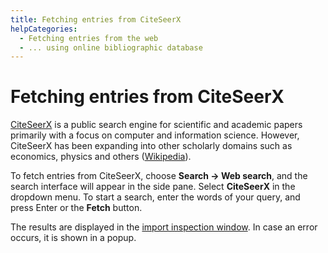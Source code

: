 ```yaml
---
title: Fetching entries from CiteSeerX
helpCategories:
  - Fetching entries from the web
  - ... using online bibliographic database
---
```


# Fetching entries from CiteSeerX

[CiteSeerX](http://csxstatic.ist.psu.edu/home) is a public search engine for scientific and academic papers primarily with a focus on computer and information science. However, CiteSeerX has been expanding into other scholarly domains such as economics, physics and others \([Wikipedia](https://en.wikipedia.org/wiki/CiteSeer)\).

To fetch entries from CiteSeerX, choose **Search → Web search**, and the search interface will appear in the side pane. Select **CiteSeerX** in the dropdown menu. To start a search, enter the words of your query, and press Enter or the **Fetch** button.

The results are displayed in the [import inspection window](../import-export/). In case an error occurs, it is shown in a popup.

